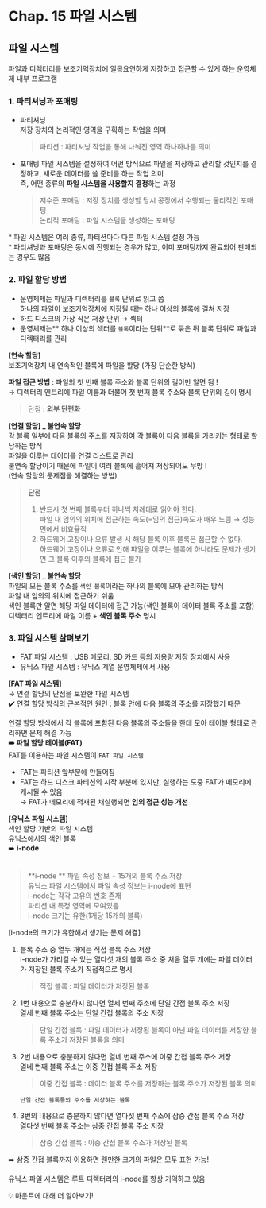 # Chap. 15 파일 시스템

## 파일 시스템

파일과 디렉터리를 보조기억장치에 일목요연하게 저장하고 접근할 수 있게 하는 운영체제 내부 프로그램

### 1. 파티셔닝과 포매팅

- 파티셔닝  
   저장 장치의 논리적인 영역을 구획하는 작업을 의미

  > 파티션 : 파티셔닝 작업을 통해 나눠진 영역 하나하나를 의미

- 포매팅
  파일 시스템을 설정하여 어떤 방식으로 파일을 저장하고 관리할 것인지를 결정하고, 새로운 데이터를 쓸 준비를 하는 작업 의미  
   즉, 어떤 종류의 **파일 시스템을 사용할지 결정**하는 과정
  > 저수준 포매팅 : 저장 장치를 생성할 당시 공장에서 수행되는 물리적인 포매팅  
  > 논리적 포매팅 : 파일 시스템을 생성하는 포매팅

\* 파일 시스템은 여러 종류, 파티션마다 다른 파일 시스템 설정 가능  
\* 파티셔닝과 포매팅은 동시에 진행되는 경우가 많고, 이미 포매팅까지 완료되어 판매되는 경우도 많음

### 2. 파일 할당 방법

- 운영체제는 파일과 디렉터리를 `블록` 단위로 읽고 씀  
   하나의 파일이 보조기억장치에 저장될 때는 하나 이상의 블록에 걸쳐 저장
- 하드 디스크의 가장 작은 저장 단위 → 섹터
- 운영체제는** 하나 이상의 섹터를 `블록`이라는 단위**로 묶은 뒤 블록 단위로 파일과 디렉터리를 관리

**[연속 할당]**  
보조기억장치 내 연속적인 블록에 파일을 할당 (가장 단순한 방식)

**파일 접근 방법** : 파일의 첫 번째 블록 주소와 블록 단위의 길이만 알면 됨 !  
→ 디렉터리 엔트리에 파일 이름과 더불어 첫 번째 블록 주소와 블록 단위의 길이 명시

> 단점 : **외부 단편화**

**[연결 할당] \_ 불연속 할당**  
각 블록 일부에 다음 블록의 주소를 저장하여 각 블록이 다음 블록을 가리키는 형태로 할당하는 방식  
파일을 이루는 데이터를 연결 리스트로 관리  
불연속 할당이기 때문에 파일이 여러 블록에 흩어져 저장되어도 무방 !  
(연속 할당의 문제점을 해결하는 방법)

> **단점**
>
> 1. 반드시 첫 번째 블록부터 하나씩 차례대로 읽어야 한다.  
>    파일 내 임의의 위치에 접근하는 속도(=임의 접근)속도가 매우 느림 → 성능면에서 비효율적
> 2. 하드웨어 고장이나 오류 발생 시 해당 블록 이후 블록은 접근할 수 없다.  
>    하드웨어 고장이나 오류로 인해 파일을 이루는 블록에 하나라도 문제가 생기면 그 블록 이후의 블록에 접근 불가

**[색인 할당] \_ 불연속 할당**  
파일의 모든 블록 주소를 `색인 블록`이라는 하나의 블록에 모아 관리하는 방식  
파일 내 임의의 위치에 접근하기 쉬움  
색인 블록만 알면 해당 파일 데이터에 접근 가능(색인 블록이 데이터 블록 주소를 포함)  
디렉터리 엔트리에 파일 이름 + **색인 블록 주소** 명시

### 3. 파일 시스템 살펴보기

- FAT 파일 시스템 : USB 메모리, SD 카드 등의 저용량 저장 장치에서 사용
- 유닉스 파일 시스템 : 유닉스 계열 운영체제에서 사용

**[FAT 파일 시스템]**  
→ 연결 할당의 단점을 보완한 파일 시스템  
✔️ 연결 할당 방식의 근본적인 원인
: 블록 안에 다음 블록의 주소를 저장했기 때문

연결 할당 방식에서 각 블록에 포함된 다음 블록의 주소들을 한데 모아 테이블 형태로 관리하면 문제 해결 가능  
**➡️ 파일 할당 테이블(FAT)**  
FAT를 이용하는 파일 시스템이 `FAT 파일 시스템`

- FAT는 파티션 앞부분에 만들어짐
- FAT는 하드 디스크 파티션의 시작 부분에 있지만, 실행하는 도중 FAT가 메모리에 캐시될 수 있음  
  → FAT가 메모리에 적재된 채실행되면 **임의 접근 성능 개선**

**[유닉스 파일 시스템]**  
색인 할당 기반의 파일 시스템  
유닉스에서의 색인 블록  
➡️ **i-node**  
<br />

> **i-node **
> 파일 속성 정보 + 15개의 블록 주소 저장  
> 유닉스 파일 시스템에서 파일 속성 정보는 i-node에 표현  
> i-node는 각각 고유의 번호 존재  
> 파티션 내 특정 영역에 모여있음  
> i-node 크기는 유한(1개당 15개의 블록)

[i-node의 크기가 유한해서 생기는 문제 해결]

1.  블록 주소 중 열두 개에는 직접 블록 주소 저장  
    i-node가 가리킬 수 있는 열다섯 개의 블록 주소 중 처음 열두 개에는 파일 데이터가 저장된 블록 주소가 직접적으로 명시

    > 직접 블록 : 파일 데이터가 저장된 블록

2.  1번 내용으로 충분하지 않다면 열세 번째 주소에 단일 간접 블록 주소 저장  
    열세 번째 블록 주소는 단일 간접 블록의 주소 저장

    > 단일 간접 블록 : 파일 데이터가 저장된 블록이 아닌 파일 데이터를 저장한 블록 주소가 저장된 블록을 의미

3.  2번 내용으로 충분하지 않다면 열네 번째 주소에 이중 간접 블록 주소 저장  
    열네 번째 블록 주소는 이중 간접 블록 주소 저장

    > 이중 간접 블록 : 데이터 블록 주소를 저장하는 블록 주소가 저장된 블록 의미

        단일 간접 블록들의 주소를 저장하는 블록

4.  3번의 내용으로 충분하지 않다면 열다섯 번째 주소에 삼중 간접 블록 주소 저장  
    열다섯 번째 블록 주소는 삼중 간접 블록 주소 저장
    > 삼중 간접 블록 : 이중 간접 블록 주소가 저장된 블록

➡️ 삼중 간접 블록까지 이용하면 웬만한 크기의 파일은 모두 표현 가능!

유닉스 파일 시스템은 루트 디렉터리의 i-node를 항상 기억하고 있음

💡 마운트에 대해 더 알아보기!
